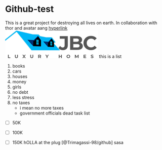 # Github-test
This is a great project for destroying all lives on earth. In collaboration with thor and avatar aang
[hyperlink](copart.com)
![jbc](Image/JBC_logo.png)
this is a list
1. books
2. cars
3. houses
4. money
5. girls
6. no debt
7. less stress
8. no taxes
   - i mean no more taxes
   - government officials dead
task list
- [ ] 50K
- [ ] 100K
- [ ] 150K
hOLLA at the plug [@Trimagassi-98/github]
sasa



